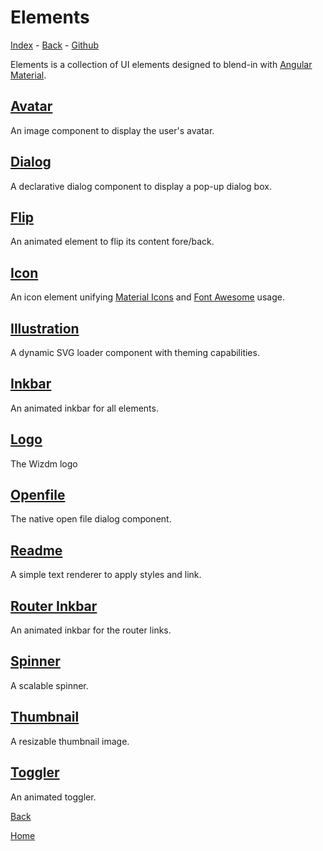 # Elements

<!-- toc: index.md ref: ui-elements -->

[Index](docs/index#ui-elements) - [Back](back) - [Github](https://github.com/wizdmio/wizdm/tree/master/libs/elements/src/lib)

Elements is a collection of UI elements designed to blend-in with [Angular Material](https://material.angular.io/).

## [Avatar](docs/element-avatar)
An image component to display the user's avatar.

## [Dialog](docs/element-dialog) 
A declarative dialog component to display a pop-up dialog box.

## [Flip](docs/element-flip)
An animated element to flip its content fore/back. 

## [Icon](docs/element-icon)
An icon element unifying [Material Icons](https://material.io/resources/icons/) and [Font Awesome](https://fontawesome.com/) usage.

## [Illustration](docs/element-illustration)
A dynamic SVG loader component with theming capabilities.

## [Inkbar](docs/element-inkbar)
An animated inkbar for all elements.

## [Logo](docs/element-logo)
The Wizdm logo

## [Openfile](docs/element-openfile)
The native open file dialog component.

## [Readme](docs/element-readme)
A simple text renderer to apply styles and link.

## [Router Inkbar](docs/element-router-inkbar)
An animated inkbar for the router links.

## [Spinner](docs/element-spinner)
A scalable spinner.

## [Thumbnail](docs/element-thumbnail)
A resizable thumbnail image. 

## [Toggler](docs/element-toggler)
An animated toggler.
 
[Back](back)

[Home](home)